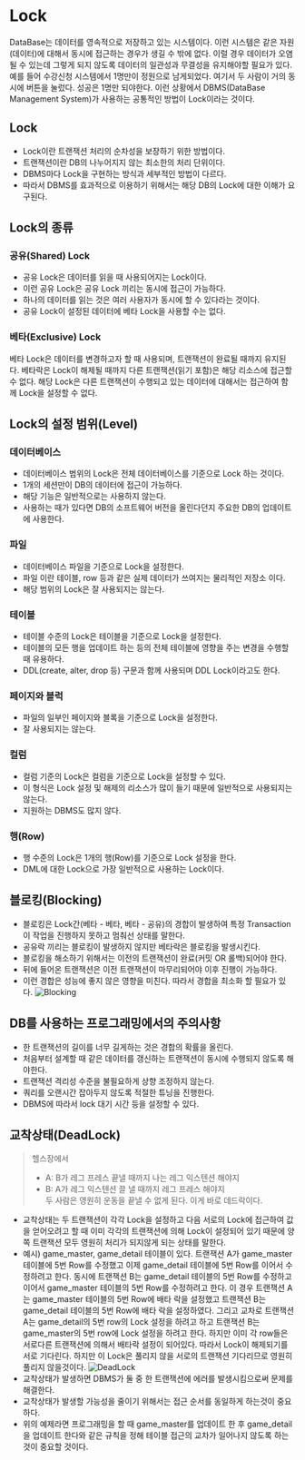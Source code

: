 # Lock
DataBase는 데이터를 영속적으로 저장하고 있는 시스템이다. 이런 시스템은 같은 자원(데이터)에 대해서 동시에 접근하는 경우가 생길 수 밖에 없다. 이럴 경우 데이터가 오염 될 수 있는데 그렇게 되지 않도록 데이터의 일관성과 무결성을 유지해야할 필요가 있다. 예를 들어 수강신청 시스템에서 1명만이 정원으로 남게되었다. 여기서 두 사람이 거의 동시에 버튼을 눌렀다. 성공은 1명만 되야한다. 이런 상황에서 DBMS(DataBase Management System)가 사용하는 공통적인 방법이 Lock이라는 것이다.
## Lock
- Lock이란 트랜잭션 처리의 순차성을 보장하기 위한 방법이다.
- 트랜잭션이란 DB의 나누어지지 않는 최소한의 처리 단위이다.
- DBMS마다 Lock을 구현하는 방식과 세부적인 방법이 다르다.
- 따라서 DBMS를 효과적으로 이용하기 위해서는 해당 DB의 Lock에 대한 이해가 요구된다.
## Lock의 종류
### 공유(Shared) Lock
- 공유 Lock은 데이터를 읽을 때 사용되어지는 Lock이다.
- 이런 공유 Lock은 공유 Lock 끼리는 동시에 접근이 가능하다.
- 하나의 데이터를 읽는 것은 여러 사용자가 동시에 할 수 있다라는 것이다.
- 공유 Lock이 설정된 데이터에 베타 Lock을 사용할 수는 없다.
### 베타(Exclusive) Lock
베타 Lock은 데이터를 변경하고자 할 때 사용되며, 트랜잭션이 완료될 때까지 유지된다.
베타락은 Lock이 해제될 때까지 다른 트랜잭션(읽기 포함)은 해당 리소스에 접근할 수 없다.
해당 Lock은 다른 트랜잭션이 수행되고 있는 데이터에 대해서는 접근하여 함께 Lock을 설정할 수 없다.
## Lock의 설정 범위(Level)
### 데이터베이스
- 데이터베이스 범위의 Lock은 전체 데이터베이스를 기준으로 Lock 하는 것이다.
- 1개의 세션만이 DB의 데이터에 접근이 가능하다.
- 해당 기능은 일반적으로는 사용하지 않는다.
- 사용하는 때가 있다면 DB의 소프트웨어 버전을 올린다던지 주요한 DB의 업데이트에 사용한다.
### 파일
- 데이터베이스 파일을 기준으로 Lock을 설정한다.
- 파일 이란 테이블, row 등과 같은 실제 데이터가 쓰여지는 물리적인 저장소 이다.
- 해당 범위의 Lock은 잘 사용되지는 않는다.
### 테이블
- 테이블 수준의 Lock은 테이블을 기준으로 Lock을 설정한다.
- 테이블의 모든 행을 업데이트 하는 등의 전체 테이블에 영향을 주는 변경을 수행할 때 유용하다.
- DDL(create, alter, drop 등) 구문과 함께 사용되며 DDL Lock이라고도 한다.
### 페이지와 블럭
- 파일의 일부인 페이지와 블록을 기준으로 Lock을 설정한다.
- 잘 사용되지는 않는다.
### 컬럼
- 컬럼 기준의 Lock은 컬럼을 기준으로 Lock을 설정할 수 있다.
- 이 형식은 Lock 설정 및 해제의 리소스가 많이 들기 때문에 일반적으로 사용되지는 않는다.
- 지원하는 DBMS도 많지 않다.
### 행(Row)
- 행 수준의 Lock은 1개의 행(Row)를 기준으로 Lock 설정을 한다.
- DML에 대한 Lock으로 가장 일반적으로 사용하는 Lock이다.
## 블로킹(Blocking)
- 블로킹은 Lock간(베타 - 베타, 베타 - 공유)의 경합이 발생하여 특정 Transaction이 작업을 진행하지 못하고 멈춰선 상태를 말한다.
- 공유락 끼리는 블로킹이 발생하지 않지만 베타락은 블로킹을 발생시킨다.
- 블로킹을 해소하기 위해서는 이전의 트랜잭션이 완료(커밋 OR 롤백)되어야 한다.
- 뒤에 들어온 트랜잭션은 이전 트랜잭션이 마무리되어야 이후 진행이 가능하다.
- 이런 경합은 성능에 좋지 않은 영향을 미친다. 따라서 경합을 최소화 할 필요가 있다.
![Blocking](https://github.com/user-attachments/assets/da880b8c-9b44-493e-bc25-56aadcd4ad54)
## DB를 사용하는 프로그래밍에서의 주의사항
- 한 트랜잭션의 길이를 너무 길게하는 것은 경합의 확률을 올린다.
- 처음부터 설계할 때 같은 데이터를 갱신하는 트랜잭션이 동시에 수행되지 않도록 해야한다.
- 트랜잭션 격리성 수준을 불필요하게 상향 조정하지 않는다.
- 쿼리를 오랜시간 잡아두지 않도록 적절한 튜닝을 진행한다.
- DBMS에 따라서 lock 대기 시간 등을 설정할 수 있다.
## 교착상태(DeadLock)
> 헬스장에서   
> - A: B가 레그 프레스 끝낼 때까지 나는 레그 익스텐션 해야지   
> - B: A가 레그 익스텐션 끌 낼 때까지 레그 프레스 해야지   
>두 사람은 영원히 운동을 끝낼 수 없게 된다. 이게 바로 데드락이다.   
- 교착상태는 두 트랜잭션이 각각 Lock을 설정하고 다음 서로의 Lock에 접근하여 값을 얻어오려고 할 때 이미 각각의 트랜잭션에 의해 Lock이 설정되어 있기 때문에 양쪽 트랜잭션 모두 영원히 처리가 되지않게 되는 상태를 말한다.
- 예시) game_master, game_detail 테이블이 있다. 트랜잭션 A가 game_master 테이블에 5번 Row를 수정했고 이제 game_detail 테이블에 5번 Row를 이어서 수정하려고 한다. 동시에 트랜잭션 B는 game_detail 테이블의 5번 Row를 수정하고 이어서 game_master 테이블의 5번 Row를 수정하려고 한다. 이 경우 트랜잭션 A는 game_master 테이블의 5번 Row에 배타 락을 설정했고 트랜잭션 B는 game_detail 테이블의 5번 Row에 배타 락을 설정하였다. 그리고 교차로 트랜잭션 A는 game_detail의 5번 row의 Lock 설정을 하려고 하고 트랜잭션 B는 game_master의 5번 row에 Lock 설정을 하려고 한다. 하지만 이미 각 row들은 서로다른 트랜잭션에 의해서 배타락 설정이 되어있다. 따라서 Lock이 해제되기를 서로 기다린다. 하지만 이 Lock은 풀리지 않을 서로의 트랜잭션 기다리므로 영원히 풀리지 않을것이다.
![DeadLock](https://github.com/user-attachments/assets/fa12d40c-de72-4e16-9d69-4229d064db71)
- 교착상태가 발생하면 DBMS가 둘 중 한 트랜잭션에 에러를 발생시킴으로써 문제를 해결한다.
- 교착상태가 발생할 가능성을 줄이기 위해서는 접근 순서를 동일하게 하는것이 중요하다.
- 위의 예제라면 프로그래밍을 할 때 game_master를 업데이트 한 후 game_detail을 업데이트 한다와 같은 규칙을 정해 테이블 접근의 교차가 일어나지 않도록 하는것이 중요할 것이다.
